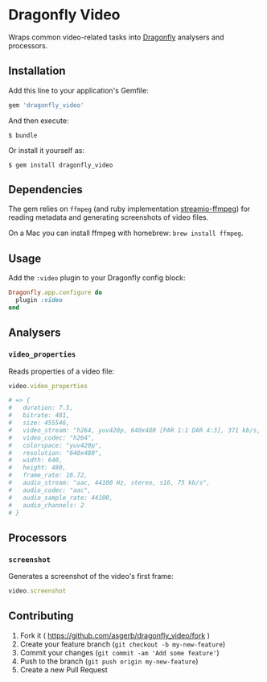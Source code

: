 # Dragonfly Video

Wraps common video-related tasks into [Dragonfly](http://markevans.github.io/dragonfly) analysers and processors.

## Installation

Add this line to your application's Gemfile:

```ruby
gem 'dragonfly_video'
```

And then execute:

    $ bundle

Or install it yourself as:

    $ gem install dragonfly_video

## Dependencies

The gem relies on `ffmpeg` (and ruby implementation [streamio-ffmpeg](https://github.com/streamio/streamio-ffmpeg)) for reading metadata and generating screenshots of video files.

On a Mac you can install ffmpeg with homebrew: `brew install ffmpeg`.

## Usage

Add the `:video` plugin to your Dragonfly config block:

```ruby
Dragonfly.app.configure do
  plugin :video
end
```

## Analysers

### `video_properties`

Reads properties of a video file:

```ruby
video.video_properties

# => {
#   duration: 7.5,
#   bitrate: 481,
#   size: 455546,
#   video_stream: "h264, yuv420p, 640x480 [PAR 1:1 DAR 4:3], 371 kb/s, 16.75 fps, 15 tbr, 600 tbn, 1200 tbc",
#   video_codec: "h264",
#   colorspace: "yuv420p",
#   resolution: "640x480",
#   width: 640,
#   height: 480,
#   frame_rate: 16.72,
#   audio_stream: "aac, 44100 Hz, stereo, s16, 75 kb/s",
#   audio_codec: "aac",
#   audio_sample_rate: 44100,
#   audio_channels: 2
# }
```

## Processors

### `screenshot`

Generates a screenshot of the video's first frame:

```ruby
video.screenshot
```

## Contributing

1. Fork it ( https://github.com/asgerb/dragonfly_video/fork )
2. Create your feature branch (`git checkout -b my-new-feature`)
3. Commit your changes (`git commit -am 'Add some feature'`)
4. Push to the branch (`git push origin my-new-feature`)
5. Create a new Pull Request
